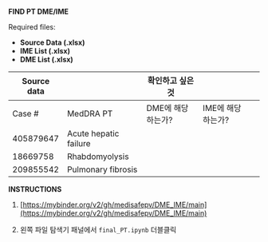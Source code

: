 **FIND PT DME/IME**

Required files:

* **Source Data (.xlsx)**
* **IME List (.xlsx)**
* **DME List (.xlsx)**

| Source data |            | 확인하고 싶은 것    |                    |   |
|-------------|------------|---------------------|--------------------|---|
| Case #      | MedDRA PT  | DME에 해당하는가?   | IME에 해당하는가?  |   |
| 405879647   |     Acute hepatic failure       |                     |                    |   |
| 18669758    |     Rhabdomyolysis       |                     |                    |   |
| 209855542   |     Pulmonary fibrosis       |                     |                    |   |

**INSTRUCTIONS**

1. [https://mybinder.org/v2/gh/medisafepv/DME_IME/main](https://mybinder.org/v2/gh/medisafepv/DME_IME/main)

2. 왼쪽 파일 탐색기 패널에서 `final_PT.ipynb` 더블클릭

